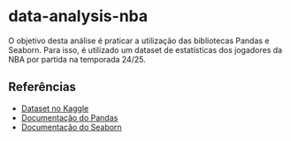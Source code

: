 # data-analysis-nba

O objetivo desta análise é praticar a utilização das bibliotecas Pandas e Seaborn. Para isso, é utilizado um dataset de estatísticas dos jogadores da NBA por partida na temporada 24/25.

## Referências
- <a href="https://www.kaggle.com/datasets/eduardopalmieri/nba-player-stats-season-2425/data.">Dataset no Kaggle</a>
- <a href="https://pandas.pydata.org/docs/">Documentação do Pandas</a>
- <a href="https://seaborn.pydata.org/api.html">Documentação do Seaborn</a>
